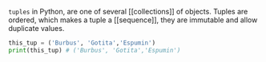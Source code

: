 `tuples` in Python, are one of several [[collections]] of objects. Tuples are ordered, which makes a tuple a [[sequence]], they are immutable and allow duplicate values.

```python
this_tup = ('Burbus', 'Gotita','Espumin')
print(this_tup) # ('Burbus', 'Gotita','Espumin')
```
